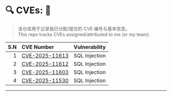 # 🔍 CVEs: 🎯

> 该仓库用于记录我已分配/提交的 CVE 编号与基本信息。  
> This repo tracks CVEs assigned/attributed to me (or my team).

| S.N | CVE Number | Vulnerability |
|-----:|:---|:---|
| 1 | [CVE-2025-11613](cves/CVE-2025-11613.md) | SQL Injection |
| 2 | [CVE-2025-11612](cves/CVE-2025-11612.md) | SQL Injection |
| 3 | [CVE-2025-11603](cves/CVE-2025-11603.md) | SQL Injection |
| 4 | [CVE-2025-11530](cves/CVE-2025-11530.md) | SQL Injection |

---
